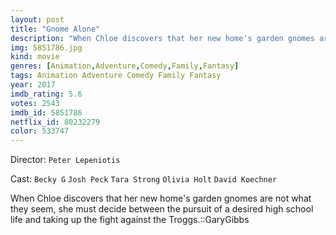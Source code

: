 ```yaml
---
layout: post
title: "Gnome Alone"
description: "When Chloe discovers that her new home's garden gnomes are not what they seem, she must decide between the pursuit of a desired high school life and taking up the fight against the Troggs.::GaryGibbs.."
img: 5851786.jpg
kind: movie
genres: [Animation,Adventure,Comedy,Family,Fantasy]
tags: Animation Adventure Comedy Family Fantasy 
year: 2017
imdb_rating: 5.6
votes: 2543
imdb_id: 5851786
netflix_id: 80232279
color: 533747
---
```

Director: `Peter Lepeniotis`  

Cast: `Becky G` `Josh Peck` `Tara Strong` `Olivia Holt` `David Koechner` 

When Chloe discovers that her new home's garden gnomes are not what they seem, she must decide between the pursuit of a desired high school life and taking up the fight against the Troggs.::GaryGibbs